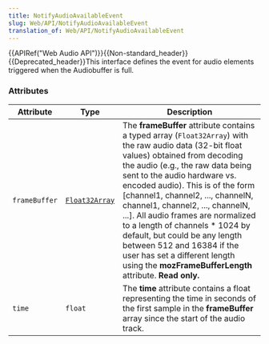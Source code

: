 ```yaml
---
title: NotifyAudioAvailableEvent
slug: Web/API/NotifyAudioAvailableEvent
translation_of: Web/API/NotifyAudioAvailableEvent
---
```

{{APIRef("Web Audio API")}}{{Non-standard_header}}{{Deprecated_header}}This interface defines the event for audio elements triggered when the Audiobuffer is full.

### Attributes

| Attribute     | Type                                                            | Description                                                                                                                                                                                                                                                                                                                                                                                                                                                                                                                                                  |
| ------------- | --------------------------------------------------------------- | ------------------------------------------------------------------------------------------------------------------------------------------------------------------------------------------------------------------------------------------------------------------------------------------------------------------------------------------------------------------------------------------------------------------------------------------------------------------------------------------------------------------------------------------------------------ |
| `frameBuffer` | [`Float32Array`](/ko/docs/JavaScript/Typed_arrays/Float32Array) | The **frameBuffer** attribute contains a typed array (`Float32Array`) with the raw audio data (32-bit float values) obtained from decoding the audio (e.g., the raw data being sent to the audio hardware vs. encoded audio). This is of the form [channel1, channel2, ..., channelN, channel1, channel2, ..., channelN, ...]. All audio frames are normalized to a length of channels \* 1024 by default, but could be any length between 512 and 16384 if the user has set a different length using the **mozFrameBufferLength** attribute. **Read only.** |
| `time`        | `float`                                                         | The **time** attribute contains a float representing the time in seconds of the first sample in the **frameBuffer** array since the start of the audio track.                                                                                                                                                                                                                                                                                                                                                                                                |
